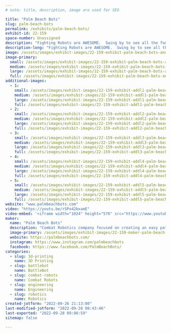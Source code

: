 ```yaml
---
# note: title, description, image are used for SEO

title: "Palm Beach Bots"
slug: palm-beach-bots
permalink: /exhibits/palm-beach-bots/
exhibit-id: 22-159
space-number: Unassigned
description: "Fighting Robots are AWESOME.  Swing by to see all the fun stuff and maybe even build your own!!"
description-long: "Fighting Robots are AWESOME.  Swing by to see all the fun stuff and maybe build your own!!"
image: /assets/images/exhibit-images/22-159-exhibit-palm-beach-bots-andrea-crowd-pic-large.jpg
image-primary: 
  small: /assets/images/exhibit-images/22-159-exhibit-palm-beach-bots-andrea-crowd-pic-small.jpg
  medium: /assets/images/exhibit-images/22-159-exhibit-palm-beach-bots-andrea-crowd-pic-medium.jpg
  large: /assets/images/exhibit-images/22-159-exhibit-palm-beach-bots-andrea-crowd-pic-large.jpg
  full: /assets/images/exhibit-images/22-159-exhibit-palm-beach-bots-andrea-crowd-pic-full.jpg
additional-images: 
  - 1:
    small: /assets/images/exhibit-images/22-159-exhibit-addl1-palm-beach-bots-andy-crowd-pic-small.jpg
    medium: /assets/images/exhibit-images/22-159-exhibit-addl1-palm-beach-bots-andy-crowd-pic-medium.jpg
    large: /assets/images/exhibit-images/22-159-exhibit-addl1-palm-beach-bots-andy-crowd-pic-large.jpg
    full: /assets/images/exhibit-images/22-159-exhibit-addl1-palm-beach-bots-andy-crowd-pic-full.jpg
  - 2:
    small: /assets/images/exhibit-images/22-159-exhibit-addl2-palm-beach-bots-finals-pic-small.jpg
    medium: /assets/images/exhibit-images/22-159-exhibit-addl2-palm-beach-bots-finals-pic-medium.jpg
    large: /assets/images/exhibit-images/22-159-exhibit-addl2-palm-beach-bots-finals-pic-large.jpg
    full: /assets/images/exhibit-images/22-159-exhibit-addl2-palm-beach-bots-finals-pic-full.jpg
  - 3:
    small: /assets/images/exhibit-images/22-159-exhibit-addl3-palm-beach-bots-jeff-crowd-shot-small.jpg
    medium: /assets/images/exhibit-images/22-159-exhibit-addl3-palm-beach-bots-jeff-crowd-shot-medium.jpg
    large: /assets/images/exhibit-images/22-159-exhibit-addl3-palm-beach-bots-jeff-crowd-shot-large.jpg
    full: /assets/images/exhibit-images/22-159-exhibit-addl3-palm-beach-bots-jeff-crowd-shot-full.jpg
  - 4:
    small: /assets/images/exhibit-images/22-159-exhibit-addl4-palm-beach-bots-pxl-20211113-173115834-mp-1-small.jpg
    medium: /assets/images/exhibit-images/22-159-exhibit-addl4-palm-beach-bots-pxl-20211113-173115834-mp-1-medium.jpg
    large: /assets/images/exhibit-images/22-159-exhibit-addl4-palm-beach-bots-pxl-20211113-173115834-mp-1-large.jpg
    full: /assets/images/exhibit-images/22-159-exhibit-addl4-palm-beach-bots-pxl-20211113-173115834-mp-1-full.jpg
  - 5:
    small: /assets/images/exhibit-images/22-159-exhibit-addl5-palm-beach-bots-trophies-small.jpg
    medium: /assets/images/exhibit-images/22-159-exhibit-addl5-palm-beach-bots-trophies-medium.jpg
    large: /assets/images/exhibit-images/22-159-exhibit-addl5-palm-beach-bots-trophies-large.jpg
    full: /assets/images/exhibit-images/22-159-exhibit-addl5-palm-beach-bots-trophies-full.jpg
website: "www.palmbeachbots.com"
video: "https://youtu.be/rSPo42bxamE"
video-embed: '<iframe width="1024" height="576" src="https://www.youtube.com/embed/rSPo42bxamE?feature=oembed" frameborder="0" allow="accelerometer; autoplay; clipboard-write; encrypted-media; gyroscope; picture-in-picture" allowfullscreen title="Palm Beach Bots at Supercon Miami 2022"></iframe>'
maker: 
  name: "Palm Beach Bots"
  description: "Combat Robotics company focused on creating an easy path to entry to help grow the sport as well as STEM learning for all ages.  Everything from kits and parts to events.  We can help you grow from day one to a mature builder.  "
  image-primary: /assets/images/exhibit-images/22-159-maker-palm-beach-bots-palmbeachbotslogosquareblack2inch-medium.jpg
  website: https://palmbeachbots.com/
  instagram: https://www.instagram.com/palmbeachbots
  facebook: https://www.facebook.com/PalmBeachBots/
categories: 
  - slug: 3d-printing
    name: 3D Printing
  - slug: battlebot
    name: BattleBot
  - slug: combat-robots
    name: Combat Robots
  - slug: engineering
    name: Engineering
  - slug: robotics
    name: Robotics
created-jotform: "2022-09-26 21:13:00"
last-modified-jotform: "2022-09-28 08:43:46"
last-exported: "2022-09-28 09:06:59"
sitemap: false

---
```

